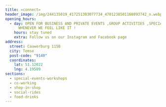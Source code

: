 ```yaml
---
title: =connect=
header_image: /img/244135019_417251303077734_4701238501168893742_n.webp.jpg
opening_hours:
  - day: OPEN FOR BUSINESS AND PRIVATE EVENTS ,GROUP ACTIVITIES ,SPECIAL OCCASIONS &
      WHENEVER WE FEEL LIKE IT !
    hours: stay tuned
    extra: Follow us on our Instagram and Facebook page
address:
  street: Cauwerburg 115B
  city: Temse
  post-code: "9140"
  coordinates:
    lat: 51.12022
    lng: 4.19509
sections:
  - special-events-workshops
  - co-working
  - shop-in-shop
  - social-rides
  - food-drinks
---
```

